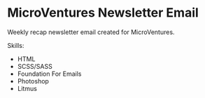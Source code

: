# MicroVentures Newsletter Email
Weekly recap newsletter email created for MicroVentures.

Skills: 
* HTML
* SCSS/SASS
* Foundation For Emails
* Photoshop
* Litmus
